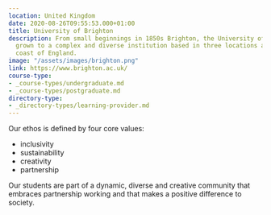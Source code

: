 ```yaml
---
location: United Kingdom
date: 2020-08-26T09:55:53.000+01:00
title: University of Brighton
description: From small beginnings in 1850s Brighton, the University of Brighton has
  grown to a complex and diverse institution based in three locations across the south
  coast of England.
image: "/assets/images/brighton.png"
link: https://www.brighton.ac.uk/
course-type:
- _course-types/undergraduate.md
- _course-types/postgraduate.md
directory-type: 
- _directory-types/learning-provider.md
---
```

Our ethos is defined by four core values:

* inclusivity
* sustainability
* creativity
* partnership

Our students are part of a dynamic, diverse and creative community that embraces partnership working and that makes a positive difference to society.